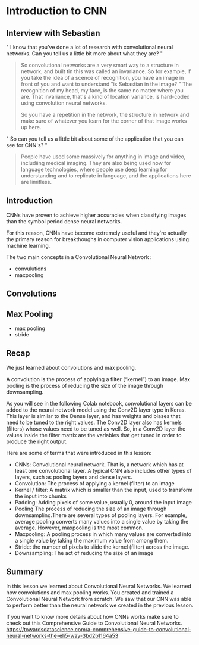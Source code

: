 # Introduction to CNN 

## Interview with Sebastian 

" I know that you've done a lot of research with convolutional neural networks. Can you tell us a little bit more about what they are? "

> So convolutional networks are a very smart way to a structure in network, and built tin this was called an invariance.
> So for example, if you take the idea of a scence of recognition, you have an image in front of you and want to understand "is Sebastian in the image? " 
> The recognition of my head, my face, is the same no matter where you are.
> That invariance, that's a kind of location variance, is hard-coded using convolution neural networks.
>
> So you have a repetition in the network, the structure in network and make sure of whatever you learn for the corner of that image works up here.
>

" So can you tell us a little bit about some of the application that you can see for CNN's? "

> People have used some massively for anything in image and video, includiing medical imaging.
> They are also being used now for language technologies, where people use deep learning for understanding and to replicate in language, and the applications here are limitless.
>



## Introduction

CNNs have proven to achieve higher accuracies when classifying images than the symbol period dense neural networks.

For this reason, CNNs have become extremely useful and they're actually the primary reason for breakthoughs in computer vision applications using machine learning.

The two main concepts in a Convolutional Neural Network :

* convulutions
* maxpooling


## Convolutions 

## Max Pooling
* max pooling
* stride

## Recap
We just learned about convolutions and max pooling.

A convolution is the process of applying a filter (“kernel”) to an image. Max pooling is the process of reducing the size of the image through downsampling.

As you will see in the following Colab notebook, convolutional layers can be added to the neural network model using the Conv2D layer type in Keras. This layer is similar to the Dense layer, and has weights and biases that need to be tuned to the right values. The Conv2D layer also has kernels (filters) whose values need to be tuned as well. So, in a Conv2D layer the values inside the filter matrix are the variables that get tuned in order to produce the right output.

Here are some of terms that were introduced in this lesson:

* CNNs: Convolutional neural network. That is, a network which has at least one convolutional layer. A typical CNN also includes other types of layers, such as pooling layers and dense layers.
* Convolution: The process of applying a kernel (filter) to an image
* Kernel / filter: A matrix which is smaller than the input, used to transform the input into chunks
* Padding: Adding pixels of some value, usually 0, around the input image
* Pooling The process of reducing the size of an image through downsampling.There are several types of pooling layers. For example, average pooling converts many values into a single value by taking the average. However, maxpooling is the most common.
* Maxpooling: A pooling process in which many values are converted into a single value by taking the maximum value from among them.
* Stride: the number of pixels to slide the kernel (filter) across the image.
* Downsampling: The act of reducing the size of an image



## Summary
In this lesson we learned about Convolutional Neural Networks. We learned how convolutions and max pooling works. You created and trained a Convolutional Neural Network from scratch. We saw that our CNN was able to perform better than the neural network we created in the previous lesson.

If you want to know more details about how CNNs works make sure to check out this Comprehensive Guide to Convolutional Neural Networks.
https://towardsdatascience.com/a-comprehensive-guide-to-convolutional-neural-networks-the-eli5-way-3bd2b1164a53

























